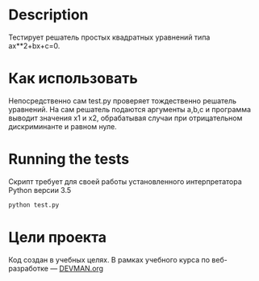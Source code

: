 # Description

Тестирует решатель простых квадратных уравнений типа ax**2+bx+c=0.

# Как использовать

Непосредственно сам test.py проверяет тождественно решатель уравнений. На сам решатель подаются аргументы a,b,c и программа выводит значения х1 и х2, обрабатывая случаи при отрицательном дискриминанте и равном нуле.

# Running the tests

Скрипт требует для своей работы установленного интерпретатора Python версии 3.5

```python
python test.py
```

# Цели проекта

Код создан в учебных целях. В рамках учебного курса по веб-разработке ― [DEVMAN.org](https://devman.org)

